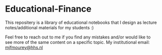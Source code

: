 # Educational-Finance

This repositery is a library of educational notebooks that I design as lecture notes/additional materials for my students :) 

Feel free to reach out to me if you find any mistakes and/or would like to see more of the same content on a specific topic. My institutional email: mjfmourey@hhs.nl


